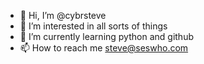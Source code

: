 - 👋 Hi, I’m @cybrsteve
- 👀 I’m interested in all sorts of things
- 🌱 I’m currently learning python and github
- 📫 How to reach me steve@seswho.com

<!---
cybrsteve/cybrsteve is a ✨ special ✨ repository because its `README.md` (this file) appears on your GitHub profile.
You can click the Preview link to take a look at your changes.

- 💞️ I’m looking to collaborate on interesting projects
--->
